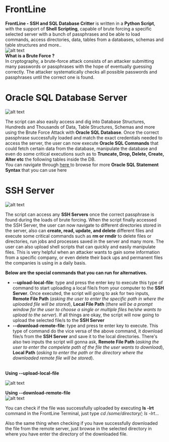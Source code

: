 # FrontLine
<b>FrontLine - SSH and SQL Database Critter</b> is written in a <b>Python Script</b>, with the support of <b>Shell Scripting</b>, capable of brute forcing a specific selected server with a bunch of passphrases and be able to load commands, access directories, data, tables from a databases, schemas and table structures and more..<br/>
![alt text](https://blogvaronis2.wpengine.com/wp-content/uploads/2018/10/brute-force-attack.jpg)<br/>
<b>What is a Brute Force ?</b><br/>
In cryptography, a brute-force attack consists of an attacker submitting many passwords or passphrases with the hope of eventually guessing correctly. The attacker systematically checks all possible passwords and passphrases until the correct one is found.

# Oracle SQL Database Server
![alt text](https://user-images.githubusercontent.com/45601866/75333738-a21d8f00-58c1-11ea-9ba8-fbf1f2c4c847.png)

The script can also easily access and dig into Database Structures, Hundreds and Thousands of Data, Table Structures, Schemas and more using the Brute Force Attack with <b>Oracle SQL Database</b>. Once the correct passphrase successfully loaded and match the exact credentials needed to access the server, the user can now execute <b>Oracle SQL Commands</b> that could fetch certain data from the database, manipulate the database and even do some critical executions such as to <b>Truncate, Drop, Delete, Create, Alter etc</b> the following tables inside the DB.<br/>
You can navigate through <a href="https://docs.oracle.com/cd/E11882_01/server.112/e41085/sqlqr01001.htm#SQLQR110" target="_blank"> here </a> to browse for more <b>Oracle SQL Statement Syntax</b> that you can use here 

# SSH Server
![alt text](https://user-images.githubusercontent.com/45601866/74913855-69cb0c00-53fc-11ea-9513-763c70206107.png)

The script can access any <b>SSH Servers</b> once the correct passphrase is found during the loads of brute forcing. When the script finally accessed the SSH Server, the user can now navigate to different directories stored in the server, also can <b>create, read, update, and delete</b> different files and execute some critical commands such as <b>rm or rmdir</b> to delete files or directories, run jobs and processes saved in the server and many more. The user can also upload shell scripts that can quickly and easily manipulate files. 
This is very helpful when an attacker wants to gain some information from a specific company, or even delete their back ups and permanent files the companies is using in a daily basis.<br/>

<b>Below are the special commands that you can run for alternatives.</b><br/>
<ul>
  <li><b>--upload-local-file</b>: type and press the enter key to execute this type of command to start uploading a local file/s from your computer to the <b>SSH Server</b>. Once executed, the script will going to ask for two inputs, <b>Remote File Path</b> (<i>asking the user to enter the specific path in where the uploaded file will be stored</i>), <b>Local File Path</b> (<i>there will be a prompt window for the user to choose a single or multiple files he/she wants to upload to the server</i>). If all things are okay, the script will now going to upload the selected file/s to the <b>SSH Server</b></li>
  <li><b>--download-remote-file</b>: type and press te enter key to execute. This type of command do the vice versa of the above command, it download file/s from the <b>SSH Server</b> and save it to the local directories. There's also two inputs the script will gonna ask, <b>Remote File Path</b> (<i>asking the user to enter the compelete path of the file the user wants to download</i>), <b>Local Path</b> (<i>asking to enter the path or the directory where the downloaded remote file will be stored</i>).</li>
</ul><br/>
<b>Using --upload-local-file</b><br/>

![alt text](https://user-images.githubusercontent.com/45601866/74913166-14dac600-53fb-11ea-91e1-3c1a96f2d80c.png)

<b>Using --download-remote-file</b><br/>
![alt text](https://user-images.githubusercontent.com/45601866/74913162-13110280-53fb-11ea-8dfc-cee3d3507e44.png)

You can check if the file was successfully uploaded by executing <b>ls -lrt</b> command in the FrontLine Terminal, just type <i>cd /some/directory/; ls -lrt</i>...

Also the same thing when checking if you have successfully downloaded the file from the remote server, just browse in the selected directory in where you have enter the directory of the downloaded file.
